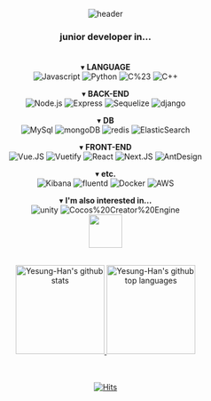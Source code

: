 

<div align=center>
  
  ![header](https://capsule-render.vercel.app/api?type=Waving&color=gradient&height=200&section=header&text=Hi%20there%20👋!&desc=Yesung-Han🧑‍💻's%20GitHub%20Page&fontSize=45&fontAlign=83&fontAlignY=32&descAlign=81&&descAlignY=52)

</div>

<div align=center>
  
  ### junior developer in...<br /><br />
  
▾ **LANGUAGE** <br />
![Javascript](https://img.shields.io/badge/JavaScript-black?logo=Javascript)
![Python](https://img.shields.io/badge/Python-black?logo=Python)
![C%23](https://img.shields.io/badge/C%23-black)
![C++](https://img.shields.io/badge/C%2B%2B-black)

▾ **BACK-END** <br />
![Node.js](https://img.shields.io/badge/Node.js-black?logo=node.js)
![Express](https://img.shields.io/badge/Express-black?logo=express)
![Sequelize](https://img.shields.io/badge/Sequelize-black?logo=Sequelize)
![django](https://img.shields.io/badge/django-black?logo=django)

▾ **DB** <br />
![MySql](https://img.shields.io/badge/MySQL-black?logo=mysql)
![mongoDB](https://img.shields.io/badge/mongoDB-black?logo=mongoDB)
![redis](https://img.shields.io/badge/redis-black?logo=redis)
![ElasticSearch](https://img.shields.io/badge/ElasticSearch-black?logo=ElasticSearch)
  
▾ **FRONT-END** <br />
![Vue.JS](https://img.shields.io/badge/Vue.JS-black?logo=Vue.JS)
![Vuetify](https://img.shields.io/badge/Vuetify-black?logo=Vuetify)
![React](https://img.shields.io/badge/React-black?logo=react)
![Next.JS](https://img.shields.io/badge/Next.JS-black?logo=Next.JS)
![AntDesign](https://img.shields.io/badge/AntDesign-black?logo=AntDesign)
  
▾ **etc.** <br />
![Kibana](https://img.shields.io/badge/Kibana-black?logo=Kibana)
![fluentd](https://img.shields.io/badge/fluentd-black?logo=fluentd)
![Docker](https://img.shields.io/badge/Docker-black?logo=Docker)
![AWS](https://img.shields.io/badge/AWS-black?logo=Amazon)
  
▾ **I'm also interested in...** <br />
![unity](https://img.shields.io/badge/unity-black?logo=unity)
![Cocos%20Creator%20Engine](https://img.shields.io/badge/Cocos%20Creator%20Engine-black?logo=Cocos%20Creator%20Engine)
<br />
<a src="https://play.google.com/store/apps/details?id=com.RocketNo9.TetTetBlock" alt="TetTetBlock">
  <img src="https://play-lh.googleusercontent.com/VJvsB0TOlCaWsJlXcbRqJWGlF_NYjow8Ui6JVrYvN9R38TxHi3OrSo8_QStUOZbxLRhk=w480-h960-rw" width="60" height="60" />
</a>
<br />
<br />

</div>
  
<div align=center>

<a href="https://github.com/simdaesoo">
  <img height="160em" src="https://github-readme-stats.vercel.app/api?username=Yesung-Han&show_icons=true&theme=radical" alt="Yesung-Han's github stats" />
  <img height="160em" src="https://github-readme-stats.vercel.app/api/top-langs/?username=Yesung-Han&layout=compact&show_icons=true&theme=radical" alt="Yesung-Han's github top languages" />
</a>
  
</div>

<br/>
<br/>

<div align=center>
  
  [![Hits](https://hits.seeyoufarm.com/api/count/incr/badge.svg?url=https%3A%2F%2Fgithub.com%2FYesung-Han&count_bg=%2379C83D&title_bg=%23555555&icon=&icon_color=%23E7E7E7&title=hits&edge_flat=false)](https://hits.seeyoufarm.com)

</div>
